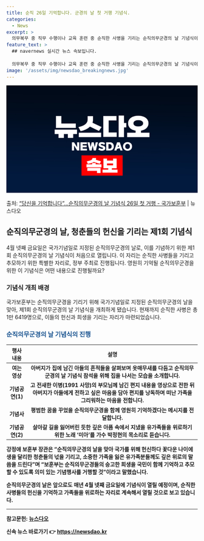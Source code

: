 ```yaml
---
title: 순직 26일 기억합니다. 군경의 날 첫 거행 기념식.
categories:
  - News
excerpt: >
  의무복무 중 직무 수행이나 교육 훈련 중 순직한 사병을 기리는 순직의무군경의 날 기념식이 처음 열린다. 국가…
feature_text: >
  ## navernews 실시간 뉴스 속보입니다.

  의무복무 중 직무 수행이나 교육 훈련 중 순직한 사병을 기리는 순직의무군경의 날 기념식이 처음 열린다. 국가…
image: '/assets/img/newsdao_breakingnews.jpg'
---
```


![뉴스다오 속보](/assets/img/newsdao_breakingnews.jpg)

<p>출처: <a href="https://newsdao.kr/3671" rel="dofollow">“당신을 기억합니다”…순직의무군경의 날 기념식 26일 첫 거행 - 국가보훈부</a> | 뉴스다오</p>

<h2 data-ke-size="size26">순직의무군경의 날, 청춘들의 헌신을 기리는 제1회 기념식</h2>

<p data-ke-size="size16">4월 넷째 금요일은 국가기념일로 지정된 순직의무군경의 날로, 이를 기념하기 위한 제1회 순직의무군경의 날 기념식이 처음으로 열립니다. 이 자리는 순직한 사병들을 기리고 추모하기 위한 특별한 자리로, 정부 주최로 진행됩니다. 영원히 기억될 순직의무군경을 위한 이 기념식은 어떤 내용으로 진행될까요?</p>

<h3>기념식 개최 배경</h3>
<p data-ke-size="size16">국가보훈부는 순직의무군경을 기리기 위해 국가기념일로 지정된 순직의무군경의 날을 맞아, 제1회 순직의무군경의 날 기념식을 개최하게 됐습니다. 현재까지 순직한 사병은 총 1만 6419명으로, 이들의 헌신과 희생을 기리는 자리가 마련되었습니다.</p>

<h3><b><span style="color: #1a5490;">순직의무군경의 날 기념식의 진행</span><b></h3>

<table>
	<thead>
		<tr>
			<th style="text-align: center;">행사 내용</th>
			<th style="text-align: center;">설명</th>
		</tr>
	</thead>
	<tbody>
		<tr>
			<td style="text-align: center; height: 17px;"><b>여는 영상</b></td>
			<td style="text-align: center; height: 17px;">아버지가 집에 남긴 아들의 흔적들을 살펴보며 옷매무새를 다듬고 순직의무군경의 날 기념식 참석을 위해 집을 나서는 모습을 소개합니다.</td>
		</tr>
		<tr>
			<td style="text-align: center; height: 17px;"><b>기념공연(1)</b></td>
			<td style="text-align: center; height: 17px;">고 전새한 이병(1991 사망)의 부모님께 남긴 편지 내용을 영상으로 전한 뒤 아버지가 아들에게 전하고 싶은 마음을 담아 편지를 낭독하며 떠난 가족을 그리워하는 마음을 전합니다.</td>
		</tr>
		<tr>
			<td style="text-align: center; height: 17px;"><b>기념사</b></td>
			<td style="text-align: center; height: 17px;">평범한 꿈을 꾸었을 순직의무군경을 함께 영원히 기억하겠다는 메시지를 전달합니다.</td>
		</tr>
		<tr>
			<td style="text-align: center; height: 17px;"><b>기념공연(2)</b></td>
			<td style="text-align: center; height: 17px;">살아갈 길을 잃어버린 듯한 깊은 아픔 속에서 지냈을 유가족들을 위로하기 위한 노래 ‘미아’를 가수 박정현의 목소리로 듣습니다.</td>
		</tr>
	</tbody>
</table>

<p data-ke-size="size16">강정애 보훈부 장관은 “순직의무군경의 날을 맞아 국가를 위해 헌신하다 꽃다운 나이에 생을 달리한 청춘들의 넋을 기리고, 소중한 가족을 잃은 유가족분들께도 깊은 위로의 말씀을 드린다”며 “보훈부는 순직의무군경들의 숭고한 희생을 국민이 함께 기억하고 추모할 수 있도록 의미 있는 기념행사를 거행할 것”이라고 말했습니다.</p>

<p data-ke-size="size16">순직의무군경의 날은 앞으로도 매년 4월 넷째 금요일에 기념식이 열릴 예정이며, 순직한 사병들의 헌신을 기억하고 가족들을 위로하는 자리로 계속해서 열릴 것으로 보고 있습니다.</p>

<hr>

<p data-ke-size="size16">참고문헌: <a href="https://newsdao.kr/3671">뉴스다오</a></p> 

신속 뉴스 바로가기 👉 <a href="https://newsdao.kr" rel="dofollow">https://newsdao.kr</a>


